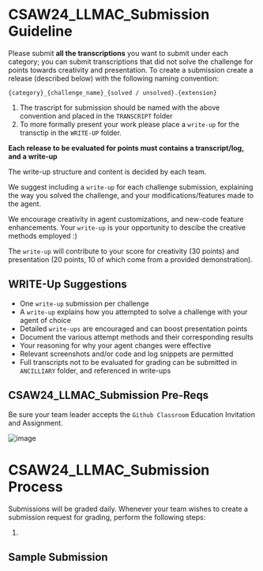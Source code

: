 # CSAW24_LLMAC_Submission Guideline

Please submit **all the transcriptions** you want to submit under each category; you can submit transcriptions that did not solve the challenge for points towards creativity and presentation. 
To create a submission create a release (described below) with the following naming convention:

`{category}_{challenge_name}_{solved / unsolved}.{extension}`

1) The trascript for submission should be named with the above convention and placed in the `TRANSCRIPT` folder
2) To more formally present your work please place a `write-up` for the transctip in the `WRITE-UP` folder. 

**Each release to be evaluated for points must contains a transcript/log, and a write-up**

The write-up structure and content is decided by each team. 

We suggest including a `write-up` for each challenge submission, explaining the way you solved the challenge, and your modifications/features made to the agent. 

We encourage creativity in agent customizations, and new-code feature enhancements. Your `write-up` is your opportunity to descibe the creative methods employed :) 

The `write-up` will contribute to your score for creativity (30 points) and presentation (20 points, 10 of which come from a provided demonstration). 


## WRITE-Up Suggestions

* One `write-up` submission per challenge
* A `write-up` explains how you attempted to solve a challenge with your agent of choice
* Detailed `write-ups` are encouraged and can boost presentation points  
* Document the various attempt methods and their corresponding results
* Your reasoning for why your agent changes were effective
* Relevant screenshots and/or code and log snippets are permitted
* Full transcripts not to be evaluated for grading can be submitted in `ANCILLIARY` folder, and referenced in write-ups

## CSAW24_LLMAC_Submission Pre-Reqs

Be sure your team leader accepts the `Github Classroom` Education Invitation and Assignment.

![image](https://github.com/user-attachments/assets/8cf7857e-76f6-49f3-8fc4-a9c31ba66dfe)



# CSAW24_LLMAC_Submission Process

Submissions will be graded daily. Whenever your team wishes to create a submission request for grading, perform the following steps:


1. 

## Sample Submission 
